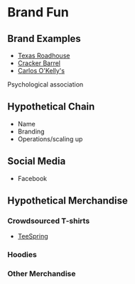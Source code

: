 # Brand Fun

## Brand Examples

* [Texas Roadhouse](https://www.texasroadhouse.com)
* [Cracker Barrel](https://www.crackerbarrel.com)
* [Carlos O'Kelly's](https://www.carlosokellys.com)

Psychological association

## Hypothetical Chain

* Name
* Branding
* Operations/scaling up

## Social Media

* Facebook

## Hypothetical Merchandise

### Crowdsourced T-shirts

* [TeeSpring](https://teespring.com)

### Hoodies

### Other Merchandise
